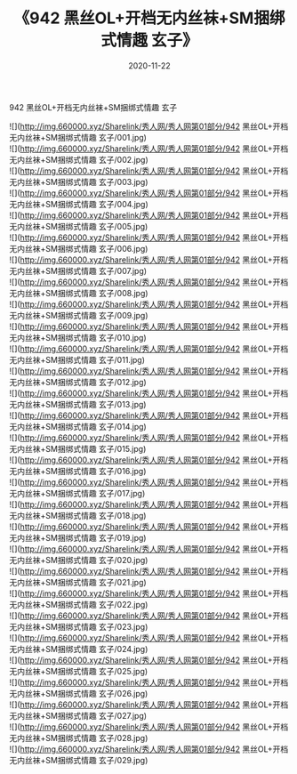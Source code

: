 ﻿---
layout: post
title:  《942 黑丝OL+开档无内丝袜+SM捆绑式情趣 玄子》
date:   2020-11-22
img: http://img.660000.xyz/Sharelink/秀人网/秀人网第01部分/942 黑丝OL+开档无内丝袜+SM捆绑式情趣 玄子/000.jpg
categories: [美女, 清纯, 唯美]
---

942 黑丝OL+开档无内丝袜+SM捆绑式情趣 玄子

  ![](http://img.660000.xyz/Sharelink/秀人网/秀人网第01部分/942 黑丝OL+开档无内丝袜+SM捆绑式情趣 玄子/001.jpg) <br> ![](http://img.660000.xyz/Sharelink/秀人网/秀人网第01部分/942 黑丝OL+开档无内丝袜+SM捆绑式情趣 玄子/002.jpg) <br> ![](http://img.660000.xyz/Sharelink/秀人网/秀人网第01部分/942 黑丝OL+开档无内丝袜+SM捆绑式情趣 玄子/003.jpg) <br> ![](http://img.660000.xyz/Sharelink/秀人网/秀人网第01部分/942 黑丝OL+开档无内丝袜+SM捆绑式情趣 玄子/004.jpg) <br> ![](http://img.660000.xyz/Sharelink/秀人网/秀人网第01部分/942 黑丝OL+开档无内丝袜+SM捆绑式情趣 玄子/005.jpg) <br> ![](http://img.660000.xyz/Sharelink/秀人网/秀人网第01部分/942 黑丝OL+开档无内丝袜+SM捆绑式情趣 玄子/006.jpg) <br> ![](http://img.660000.xyz/Sharelink/秀人网/秀人网第01部分/942 黑丝OL+开档无内丝袜+SM捆绑式情趣 玄子/007.jpg) <br> ![](http://img.660000.xyz/Sharelink/秀人网/秀人网第01部分/942 黑丝OL+开档无内丝袜+SM捆绑式情趣 玄子/008.jpg) <br> ![](http://img.660000.xyz/Sharelink/秀人网/秀人网第01部分/942 黑丝OL+开档无内丝袜+SM捆绑式情趣 玄子/009.jpg) <br> ![](http://img.660000.xyz/Sharelink/秀人网/秀人网第01部分/942 黑丝OL+开档无内丝袜+SM捆绑式情趣 玄子/010.jpg) <br> ![](http://img.660000.xyz/Sharelink/秀人网/秀人网第01部分/942 黑丝OL+开档无内丝袜+SM捆绑式情趣 玄子/011.jpg) <br> ![](http://img.660000.xyz/Sharelink/秀人网/秀人网第01部分/942 黑丝OL+开档无内丝袜+SM捆绑式情趣 玄子/012.jpg) <br> ![](http://img.660000.xyz/Sharelink/秀人网/秀人网第01部分/942 黑丝OL+开档无内丝袜+SM捆绑式情趣 玄子/013.jpg) <br> ![](http://img.660000.xyz/Sharelink/秀人网/秀人网第01部分/942 黑丝OL+开档无内丝袜+SM捆绑式情趣 玄子/014.jpg) <br> ![](http://img.660000.xyz/Sharelink/秀人网/秀人网第01部分/942 黑丝OL+开档无内丝袜+SM捆绑式情趣 玄子/015.jpg) <br> ![](http://img.660000.xyz/Sharelink/秀人网/秀人网第01部分/942 黑丝OL+开档无内丝袜+SM捆绑式情趣 玄子/016.jpg) <br> ![](http://img.660000.xyz/Sharelink/秀人网/秀人网第01部分/942 黑丝OL+开档无内丝袜+SM捆绑式情趣 玄子/017.jpg) <br> ![](http://img.660000.xyz/Sharelink/秀人网/秀人网第01部分/942 黑丝OL+开档无内丝袜+SM捆绑式情趣 玄子/018.jpg) <br> ![](http://img.660000.xyz/Sharelink/秀人网/秀人网第01部分/942 黑丝OL+开档无内丝袜+SM捆绑式情趣 玄子/019.jpg) <br> ![](http://img.660000.xyz/Sharelink/秀人网/秀人网第01部分/942 黑丝OL+开档无内丝袜+SM捆绑式情趣 玄子/020.jpg) <br> ![](http://img.660000.xyz/Sharelink/秀人网/秀人网第01部分/942 黑丝OL+开档无内丝袜+SM捆绑式情趣 玄子/021.jpg) <br> ![](http://img.660000.xyz/Sharelink/秀人网/秀人网第01部分/942 黑丝OL+开档无内丝袜+SM捆绑式情趣 玄子/022.jpg) <br> ![](http://img.660000.xyz/Sharelink/秀人网/秀人网第01部分/942 黑丝OL+开档无内丝袜+SM捆绑式情趣 玄子/023.jpg) <br> ![](http://img.660000.xyz/Sharelink/秀人网/秀人网第01部分/942 黑丝OL+开档无内丝袜+SM捆绑式情趣 玄子/024.jpg) <br> ![](http://img.660000.xyz/Sharelink/秀人网/秀人网第01部分/942 黑丝OL+开档无内丝袜+SM捆绑式情趣 玄子/025.jpg) <br> ![](http://img.660000.xyz/Sharelink/秀人网/秀人网第01部分/942 黑丝OL+开档无内丝袜+SM捆绑式情趣 玄子/026.jpg) <br> ![](http://img.660000.xyz/Sharelink/秀人网/秀人网第01部分/942 黑丝OL+开档无内丝袜+SM捆绑式情趣 玄子/027.jpg) <br> ![](http://img.660000.xyz/Sharelink/秀人网/秀人网第01部分/942 黑丝OL+开档无内丝袜+SM捆绑式情趣 玄子/028.jpg) <br> ![](http://img.660000.xyz/Sharelink/秀人网/秀人网第01部分/942 黑丝OL+开档无内丝袜+SM捆绑式情趣 玄子/029.jpg) <br>